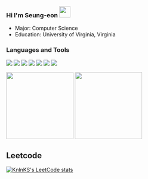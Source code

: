 ### Hi I'm Seung-eon <img src="https://raw.githubusercontent.com/MartinHeinz/MartinHeinz/master/wave.gif" width="30px">

- Major: Computer Science
- Education: University of Virginia, Virginia

### Languages and Tools
![](https://img.shields.io/badge/Python-informational?style=flat&logo=python&logoColor=white&color=3776AB)
![](https://img.shields.io/badge/JavaScript-informational?style=flat&logo=javascript&logoColor=white&color=F7DF1E)
![](https://img.shields.io/badge/Django-informational?style=flat&logo=Django&logoColor=white&color=092E20)
![](https://img.shields.io/badge/Flask-informational?style=flat&logo=flask&logoColor=white&color=000000)
![](https://img.shields.io/badge/React-informational?style=flat&logo=react&logoColor=white&color=61DAFB)
![](https://img.shields.io/badge/Docker-informational?style=flat&logo=docker&logoColor=white&color=2496ED)
![](https://img.shields.io/badge/AWS-informational?style=flat&logo=amazonaws&logoColor=white&color=232f3e)






<!--
- 👯 I’m looking to collaborate on ...
- 🤔 I’m looking for help with ...
- 💬 Ask me about ...
- 📫 How to reach me: ...
- 😄 Pronouns: ...
- ⚡ Fun fact: ...
-->

<p>
  <img height="180em" src="https://github-readme-stats.vercel.app/api?username=seungeonK&show_icons=true&hide_border=true&&count_private=true&include_all_commits=true&theme=tokyonight" />
  <img height="180em" src="https://github-readme-stats.vercel.app/api/top-langs/?username=seungeonK&exclude_rep=KNN-Image-Classification&show_icons=true&hide_border=true&layout=compact&langs_count=8&theme=tokyonight" />
</p>

## Leetcode
[![KnlnKS's LeetCode stats](https://leetcode-stats-six.vercel.app/api?username=seungeonK&theme=dark)](https://github.com/KnlnKS/leetcode-stats)



